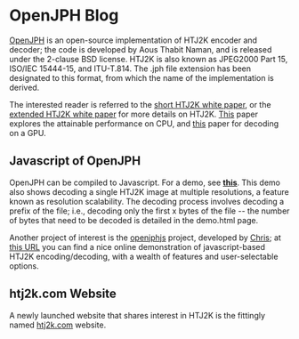 # OpenJPH Blog

[OpenJPH](https://github.com/aous72/OpenJPH) is an open-source implementation of HTJ2K encoder and decoder; the code is developed by Aous Thabit Naman, and is released under the 2-clause BSD license.  HTJ2K is also known as JPEG2000 Part 15, ISO/IEC 15444-15, and ITU-T.814. The .jph file extension has been designated to this format, from which the name of the implementation is derived.

The interested reader is referred to the [short HTJ2K white paper](http://ds.jpeg.org/whitepapers/jpeg-htj2k-whitepaper.pdf), or the [extended HTJ2K white paper](https://htj2k.com/wp-content/uploads/white-paper.pdf) for more details on HTJ2K. [This](https://kakadusoftware.com/wp-content/uploads/2019/09/icip2019.pdf) paper explores the attainable performance on CPU, and [this](https://kakadusoftware.com/wp-content/uploads/2019/09/ICIP2019_GPU.pdf) paper for decoding on a GPU.

## Javascript of OpenJPH

OpenJPH can be compiled to Javascript.  For a demo, see [**this**](https://openjph.org/javascript/demo.html).  This demo also shows decoding a single HTJ2K image at multiple resolutions, a feature known as resolution scalability.  The decoding process involves decoding a prefix of the file; i.e., decoding only the first x bytes of the file -- the number of bytes that need to be decoded is detailed in the demo.html page.

Another project of interest is the [openjphjs](https://github.com/chafey/openjphjs) project, developed by [Chris](https://github.com/chafey);  at [this URL](https://chafey.github.com/openjphjs/test/browser/index.html) you can find a nice online demonstration of javascript-based HTJ2K encoding/decoding, with a wealth of features and user-selectable options.

## htj2k.com Website

A newly launched website that shares interest in HTJ2K is the fittingly named [htj2k.com](https://htj2k.com/) website. 
